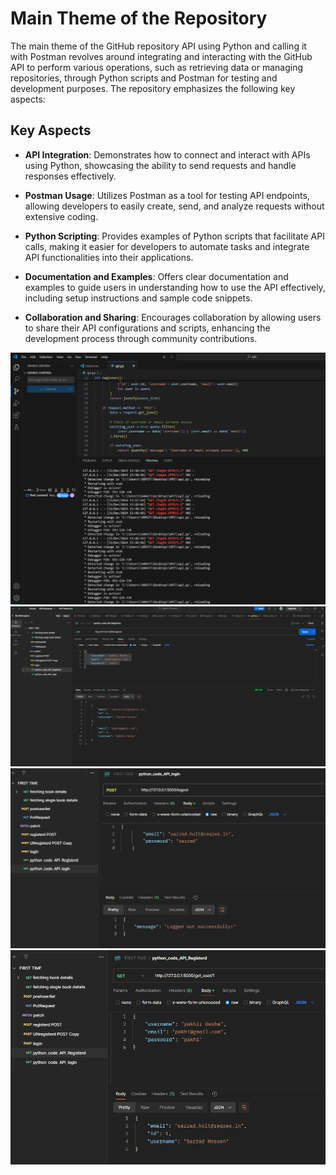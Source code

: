 # Main Theme of the Repository

The main theme of the GitHub repository API using Python and calling it with Postman revolves around integrating and interacting with the GitHub API to perform various operations, such as retrieving data or managing repositories, through Python scripts and Postman for testing and development purposes. The repository emphasizes the following key aspects:

## Key Aspects

- **API Integration**: Demonstrates how to connect and interact with APIs using Python, showcasing the ability to send requests and handle responses effectively.

- **Postman Usage**: Utilizes Postman as a tool for testing API endpoints, allowing developers to easily create, send, and analyze requests without extensive coding.

- **Python Scripting**: Provides examples of Python scripts that facilitate API calls, making it easier for developers to automate tasks and integrate API functionalities into their applications.

- **Documentation and Examples**: Offers clear documentation and examples to guide users in understanding how to use the API effectively, including setup instructions and sample code snippets.

- **Collaboration and Sharing**: Encourages collaboration by allowing users to share their API configurations and scripts, enhancing the development process through community contributions.

<div align="center">
  <img src="img/Screenshot 2024-12-31 135444.png" >
  <img src="img/Screenshot 2024-12-31 135532.png" >
  <img src="img/Screenshot 2024-12-31 135558.png" >
  <img src="img/Screenshot 2024-12-31 135736.png" >
</div>
